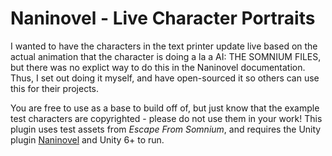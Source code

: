 # Naninovel - Live Character Portraits
I wanted to have the characters in the text printer update live based on the actual animation that the character is doing a la a AI: THE SOMNIUM FILES, but there was no explict way to do this in the Naninovel documentation. Thus, I set out doing it myself, and have open-sourced it so others can use this for their projects.


You are free to use as a base to build off of, but just know that the example test characters are copyrighted - please do not use them in your work! This plugin uses test assets from *Escape From Somnium*, and requires the Unity plugin [Naninovel](https://naninovel.com/) and Unity 6+ to run.


